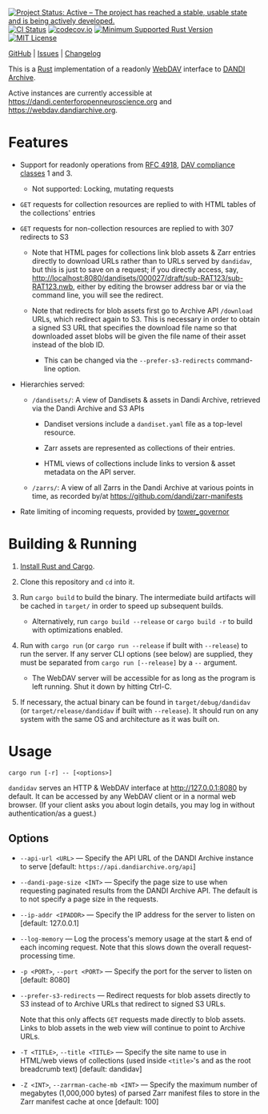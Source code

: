 [![Project Status: Active – The project has reached a stable, usable state and is being actively developed.](https://www.repostatus.org/badges/latest/active.svg)](https://www.repostatus.org/#active)
[![CI Status](https://github.com/dandi/dandidav/actions/workflows/test.yml/badge.svg)](https://github.com/dandi/dandidav/actions/workflows/test.yml)
[![codecov.io](https://codecov.io/gh/dandi/dandidav/branch/main/graph/badge.svg)](https://codecov.io/gh/dandi/dandidav)
[![Minimum Supported Rust Version](https://img.shields.io/badge/MSRV-1.81-orange)](https://www.rust-lang.org)
[![MIT License](https://img.shields.io/github/license/dandi/dandidav.svg)](https://opensource.org/licenses/MIT)

[GitHub](https://github.com/dandi/dandidav) | [Issues](https://github.com/dandi/dandidav/issues) | [Changelog](https://github.com/dandi/dandidav/blob/main/CHANGELOG.md)

This is a [Rust](https://www.rust-lang.org) implementation of a readonly
[WebDAV](https://webdav.org) interface to [DANDI
Archive](https://dandiarchive.org).

Active instances are currently accessible at
<https://dandi.centerforopenneuroscience.org> and
<https://webdav.dandiarchive.org>.

Features
========

- Support for readonly operations from [RFC
  4918](http://www.webdav.org/specs/rfc4918.html), [DAV compliance
  classes](http://www.webdav.org/specs/rfc4918.html#dav.compliance.classes) 1
  and 3.
    - Not supported: Locking, mutating requests

- `GET` requests for collection resources are replied to with HTML tables of
  the collections' entries

- `GET` requests for non-collection resources are replied to with 307 redirects
  to S3

    - Note that HTML pages for collections link blob assets & Zarr entries
      directly to download URLs rather than to URLs served by `dandidav`, but
      this is just to save on a request; if you directly access, say,
      <http://localhost:8080/dandisets/000027/draft/sub-RAT123/sub-RAT123.nwb>,
      either by editing the browser address bar or via the command line, you
      will see the redirect.

    - Note that redirects for blob assets first go to Archive API `/download`
      URLs, which redirect again to S3.  This is necessary in order to obtain a
      signed S3 URL that specifies the download file name so that downloaded
      asset blobs will be given the file name of their asset instead of the
      blob ID.

        - This can be changed via the `--prefer-s3-redirects` command-line
          option.

- Hierarchies served:

    - `/dandisets/`: A view of Dandisets & assets in Dandi Archive, retrieved
      via the Dandi Archive and S3 APIs

        - Dandiset versions include a `dandiset.yaml` file as a top-level
          resource.

        - Zarr assets are represented as collections of their entries.

        - HTML views of collections include links to version & asset metadata
          on the API server.

    - `/zarrs/`: A view of all Zarrs in the Dandi Archive at various points in
      time, as recorded by/at <https://github.com/dandi/zarr-manifests>

- Rate limiting of incoming requests, provided by
  [tower_governor](https://crates.io/crates/tower_governor)


Building & Running
==================

1. [Install Rust and Cargo](https://www.rust-lang.org/tools/install).

2. Clone this repository and `cd` into it.

3. Run `cargo build` to build the binary.  The intermediate build artifacts
   will be cached in `target/` in order to speed up subsequent builds.

    - Alternatively, run `cargo build --release` or `cargo build -r` to build
      with optimizations enabled.

4. Run with `cargo run` (or `cargo run --release` if built with `--release`) to
   run the server.  If any server CLI options (see below) are supplied, they
   must be separated from `cargo run [--release]` by a `--` argument.

    - The WebDAV server will be accessible for as long as the program is left
      running.  Shut it down by hitting Ctrl-C.

5. If necessary, the actual binary can be found in `target/debug/dandidav` (or
   `target/release/dandidav` if built with `--release`).  It should run on any
   system with the same OS and architecture as it was built on.


Usage
=====

    cargo run [-r] -- [<options>]

`dandidav` serves an HTTP & WebDAV interface at http://127.0.0.1:8080 by
default.  It can be accessed by any WebDAV client or in a normal web browser.
(If your client asks you about login details, you may log in without
authentication/as a guest.)

Options
-------

- `--api-url <URL>` — Specify the API URL of the DANDI Archive instance to
  serve [default: `https://api.dandiarchive.org/api`]

- `--dandi-page-size <INT>` — Specify the page size to use when requesting
  paginated results from the DANDI Archive API.  The default is to not specify
  a page size in the requests.

- `--ip-addr <IPADDR>` — Specify the IP address for the server to listen on
  [default: 127.0.0.1]

- `--log-memory` — Log the process's memory usage at the start & end of each
  incoming request.  Note that this slows down the overall request-processing
  time.

- `-p <PORT>`, `--port <PORT>` — Specify the port for the server to listen on
  [default: 8080]

- `--prefer-s3-redirects` — Redirect requests for blob assets directly to S3
  instead of to Archive URLs that redirect to signed S3 URLs.

    Note that this only affects `GET` requests made directly to blob assets.
    Links to blob assets in the web view will continue to point to Archive
    URLs.

- `-T <TITLE>`, `--title <TITLE>` — Specify the site name to use in HTML/web
  views of collections (used inside `<title>`'s and as the root breadcrumb
  text) [default: dandidav]

- `-Z <INT>`, `--zarrman-cache-mb <INT>` — Specify the maximum number of
  megabytes (1,000,000 bytes) of parsed Zarr manifest files to store in the
  Zarr manifest cache at once [default: 100]
